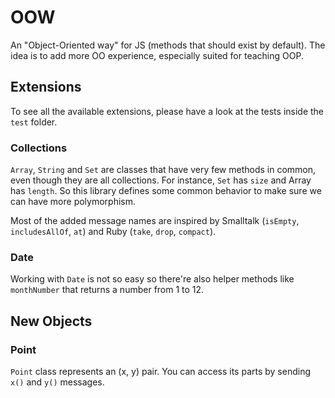 # OOW

An "Object-Oriented way" for JS (methods that should exist by default). The idea is to add more OO
experience, especially suited for teaching OOP.

## Extensions

To see all the available extensions, please have a look at the tests inside the `test` folder.

### Collections

`Array`, `String` and `Set` are classes that have very few methods in common, even though
they are all collections. For instance, `Set` has `size` and Array has `length`. So this
library defines some common behavior to make sure we can have more polymorphism.

Most of the added message names are inspired by Smalltalk (`isEmpty`, `includesAllOf`, `at`)
and Ruby (`take`, `drop`, `compact`).

### Date

Working with `Date` is not so easy so there're also helper methods like `monthNumber` that
returns a number from 1 to 12.

## New Objects

### Point

`Point` class represents an (x, y) pair. You can access its parts by sending `x()` and `y()` messages.
